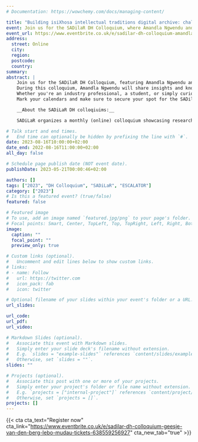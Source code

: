 ```yaml
---
# Documentation: https://wowchemy.com/docs/managing-content/

title: "Building isiXhosa intellectual traditions digital archive: challenges & solutions"
event: Join us for the SADilaR DH Colloquium, where Amandla Ngwendu and Jacques De Wet will engage in enlightening discussions on 16 August 2023.
event_url: https://www.eventbrite.co.uk/e/sadilar-dh-colloquium-amandla-ngwendu-and-jacques-de-wet-tickets-689851814347
address:
  street: Online
  city:
  region:
  postcode:
  country:
summary: 
abstract: |
    Join us for the SADilaR DH Colloquium, featuring Amandla Ngwendu and Jacques De Wet, two renowned experts in their fields. This exciting online event will take place on Wed Aug 16 2023 at 10:00 AM South Africa Standard Time.
    During this colloquium, Amandla Ngwendu will share insights and knowledge on a topic that will leave you inspired and motivated. Jacques De Wet, on the other hand, will delve into his expertise, providing valuable information that you won't want to miss.
    Whether you're an industry professional, a student, or simply curious about these subjects, this event is for you. Don't miss out on this unique opportunity to learn from these distinguished speakers and engage in meaningful discussions.
    Mark your calendars and make sure to secure your spot for the SADilaR DH Colloquium. Stay tuned for further updates and details on how to join this exciting online event.

    __About the SADiLaR DH colloqiuims:__

    SADiLaR organizes a monthly (online) colloquium showcasing research related to digital humanities. Each month a speaker will present their work in the area of digital humanities.

# Talk start and end times.
#   End time can optionally be hidden by prefixing the line with `#`.
date: 2023-08-16T10:00:00+02:00
date_end: 2022-08-16T11:00:00+02:00
all_day: false

# Schedule page publish date (NOT event date).
publishDate: 2023-05-21T00:00:46+02:00

authors: []
tags: ["2023", "DH Colloquium", "SADiLaR", "ESCALATOR"]
category: ["2023"]
# Is this a featured event? (true/false)
featured: false

# Featured image
# To use, add an image named `featured.jpg/png` to your page's folder. 
# Focal points: Smart, Center, TopLeft, Top, TopRight, Left, Right, BottomLeft, Bottom, BottomRight.
image:
  caption: ""
  focal_point: ""
  preview_only: true

# Custom links (optional).
#   Uncomment and edit lines below to show custom links.
# links:
# - name: Follow
#   url: https://twitter.com
#   icon_pack: fab
#   icon: twitter

# Optional filename of your slides within your event's folder or a URL.
url_slides:

url_code:
url_pdf:
url_video:

# Markdown Slides (optional).
#   Associate this event with Markdown slides.
#   Simply enter your slide deck's filename without extension.
#   E.g. `slides = "example-slides"` references `content/slides/example-slides.md`.
#   Otherwise, set `slides = ""`.
slides: ""

# Projects (optional).
#   Associate this post with one or more of your projects.
#   Simply enter your project's folder or file name without extension.
#   E.g. `projects = ["internal-project"]` references `content/project/deep-learning/index.md`.
#   Otherwise, set `projects = []`.
projects: []
---
```


{{< cta cta_text="Register now" cta_link="https://www.eventbrite.co.uk/e/sadilar-dh-colloquium-geesje-van-den-berg-lebo-mudau-tickets-638559256927" cta_new_tab="true" >}}


